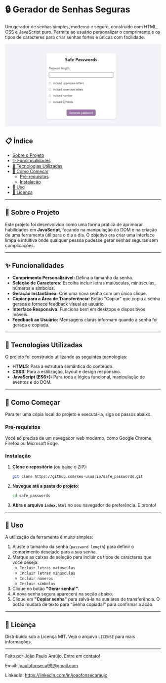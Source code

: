 # 🔒 Gerador de Senhas Seguras

Um gerador de senhas simples, moderno e seguro, construído com HTML, CSS e JavaScript puro. Permite ao usuário personalizar o comprimento e os tipos de caracteres para criar senhas fortes e únicas com facilidade.

 ![Project Banner](assets/preview.jpg)

## 📋 Índice

- [Sobre o Projeto](#-sobre-o-projeto)
- [✨ Funcionalidades](#-funcionalidades)
- [🚀 Tecnologias Utilizadas](#-tecnologias-utilizadas)
- [🏁 Como Começar](#-como-começar)
  - [Pré-requisitos](#pré-requisitos)
  - [Instalação](#instalação)
- [🔧 Uso](#-uso)
- [📄 Licença](#-licença)

---

## 📖 Sobre o Projeto

Este projeto foi desenvolvido como uma forma prática de aprimorar habilidades em **JavaScript**, focando na manipulação do DOM e na criação de uma ferramenta útil para o dia a dia. O objetivo era criar uma interface limpa e intuitiva onde qualquer pessoa pudesse gerar senhas seguras sem complicações.

---

## ✨ Funcionalidades

- **Comprimento Personalizável:** Defina o tamanho da senha.
- **Seleção de Caracteres:** Escolha incluir letras maiúsculas, minúsculas, números e símbolos.
- **Geração Instantânea:** Crie uma nova senha com um único clique.
- **Copiar para a Área de Transferência:** Botão "Copiar" que copia a senha gerada e fornece feedback visual ao usuário.
- **Interface Responsiva:** Funciona bem em desktops e dispositivos móveis.
- **Feedback ao Usuário:** Mensagens claras informam quando a senha foi gerada e copiada.

---

## 🚀 Tecnologias Utilizadas

O projeto foi construído utilizando as seguintes tecnologias:

- **HTML5:** Para a estrutura semântica do conteúdo.
- **CSS3:** Para a estilização, layout e design responsivo.
- **JavaScript (ES6+):** Para toda a lógica funcional, manipulação de eventos e do DOM.

---

## 🏁 Como Começar

Para ter uma cópia local do projeto e executá-la, siga os passos abaixo.

### Pré-requisitos

Você só precisa de um navegador web moderno, como Google Chrome, Firefox ou Microsoft Edge.

### Instalação

1.  **Clone o repositório** (ou baixe o ZIP):
    ```sh
    git clone https://github.com/seu-usuario/safe_passwords.git
    ```

2.  **Navegue até a pasta do projeto**:
    ```sh
    cd safe_passwords
    ```

3.  **Abra o arquivo `index.html`** no seu navegador de preferência. E pronto!

---

## 🔧 Uso

A utilização da ferramenta é muito simples:

1.  Ajuste o tamanho da senha (`password length`) para definir o comprimento desejado para a sua senha.
2.  Marque as caixas de seleção para incluir os tipos de caracteres que você deseja:
    - `Incluir letras maiúsculas`
    - `Incluir letras minúsculas`
    - `Incluir números`
    - `Incluir símbolos`
3.  Clique no botão **"Gerar senha!"**.
4.  A nova senha segura aparecerá na seção abaixo.
5.  Clique em **"Copiar senha"** para salvá-la na sua área de transferência. O botão mudará de texto para "Senha copiada!" para confirmar a ação.

---

## 📄 Licença

Distribuído sob a Licença MIT. Veja o arquivo `LICENSE` para mais informações.

---

Feito por João Paulo Araújo. Entre em contato!

Email: jpaulofonseca99@gmail.com

LinkedIn: https://linkedin.com/in/joaofonsecaraujo
